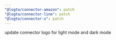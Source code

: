 ```yaml
---
"@logto/connector-amazon": patch
"@logto/connector-line": patch
"@logto/connector-x": patch
---
```


update connector logo for light mode and dark mode

